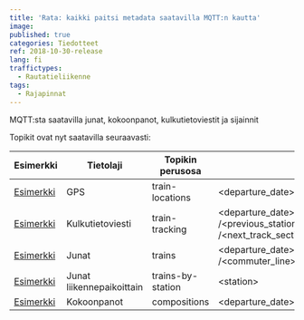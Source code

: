 ```yaml
---
title: 'Rata: kaikki paitsi metadata saatavilla MQTT:n kautta'
image: 
published: true
categories: Tiedotteet
ref: 2018-10-30-release
lang: fi
traffictypes:
  - Rautatieliikenne
tags:
  - Rajapinnat
---
```


MQTT:sta saatavilla junat, kokoonpanot, kulkutietoviestit ja sijainnit

Topikit ovat nyt saatavilla seuraavasti:

 | Esimerkki        			| Tietolaji  | Topikin perusosa      	| Topikin jatko-osa  | 
 | ------------- 			|-------------				|-----				| --- |
 | [Esimerkki](https://jsfiddle.net/k8sfd4an/53/) |  GPS      					| train-locations 			| \<departure_date>/\<train_number> | 
 | [Esimerkki](https://jsfiddle.net/cb2uj7kg/2/) | Kulkutietoviesti  		| train-tracking      		|  \<departure_date>/\<train_number>/\<type>/\<station>/\<track_section><br>/\<previous_station>/\<next_station>/\<previous_track_section><br>/\<next_track_section> |
 | [Esimerkki](https://jsfiddle.net/cb2uj7kg/) | Junat 					| trains      				| \<departure_date>/\<train_number>/\<train_category>/\<train_type>/\<operator><br>/\<commuter_line>/\<running_currently>/\<timetable_type> |
 | [Esimerkki](https://jsfiddle.net/a9dgjm10/1/) | Junat liikennepaikoittain | trains-by-station      	| \<station> |
 | [Esimerkki](https://jsfiddle.net/cb2uj7kg/3/) | Kokoonpanot 				| compositions      		| \<departure_date>/\<train_number>/\<train_category>/\<train_type>/\<operator> |